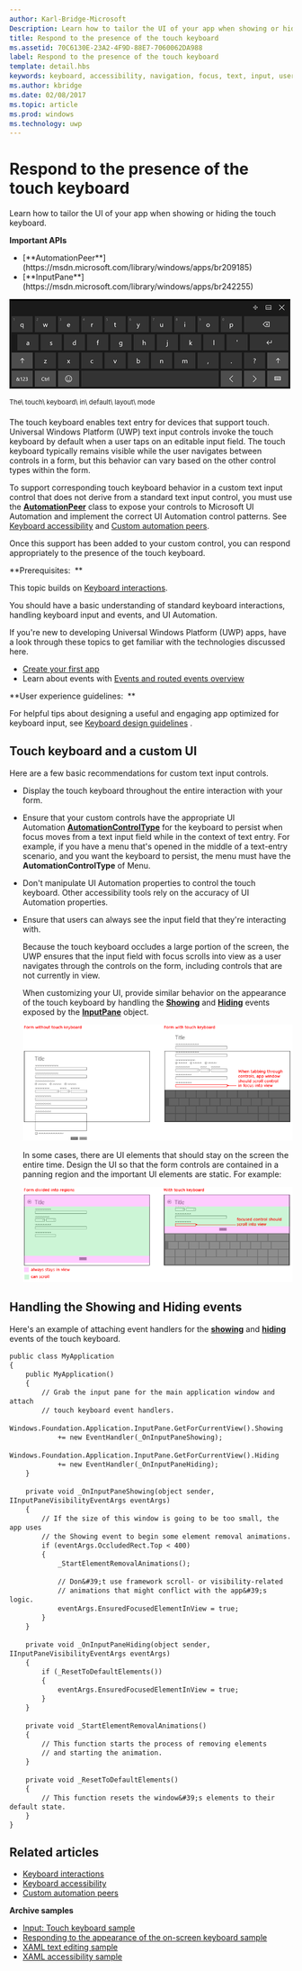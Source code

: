 ```yaml
---
author: Karl-Bridge-Microsoft
Description: Learn how to tailor the UI of your app when showing or hiding the touch keyboard.
title: Respond to the presence of the touch keyboard
ms.assetid: 70C6130E-23A2-4F9D-88E7-7060062DA988
label: Respond to the presence of the touch keyboard
template: detail.hbs
keywords: keyboard, accessibility, navigation, focus, text, input, user interactions
ms.author: kbridge
ms.date: 02/08/2017
ms.topic: article
ms.prod: windows
ms.technology: uwp
---
```


# Respond to the presence of the touch keyboard
<link rel="stylesheet" href="https://az835927.vo.msecnd.net/sites/uwp/Resources/css/custom.css">

Learn how to tailor the UI of your app when showing or hiding the touch keyboard.

<div class="important-apis" >
<b>Important APIs</b><br/>
<ul>
<li>[**AutomationPeer**](https://msdn.microsoft.com/library/windows/apps/br209185)</li>
<li>[**InputPane**](https://msdn.microsoft.com/library/windows/apps/br242255)</li>
</ul>
</div> 



![the touch keyboard in default layout mode](images/touchkeyboard-standard.png)

<sup>The\\ touch\\ keyboard\\ in\\ default\\ layout\\ mode</sup>

The touch keyboard enables text entry for devices that support touch. Universal Windows Platform (UWP) text input controls invoke the touch keyboard by default when a user taps on an editable input field. The touch keyboard typically remains visible while the user navigates between controls in a form, but this behavior can vary based on the other control types within the form.

To support corresponding touch keyboard behavior in a custom text input control that does not derive from a standard text input control, you must use the [**AutomationPeer**](https://msdn.microsoft.com/library/windows/apps/br209185) class to expose your controls to Microsoft UI Automation and implement the correct UI Automation control patterns. See [Keyboard accessibility](https://msdn.microsoft.com/library/windows/apps/mt244347) and [Custom automation peers](https://msdn.microsoft.com/library/windows/apps/mt297667).

Once this support has been added to your custom control, you can respond appropriately to the presence of the touch keyboard.

**Prerequisites:  **

This topic builds on [Keyboard interactions](keyboard-interactions.md).

You should have a basic understanding of standard keyboard interactions, handling keyboard input and events, and UI Automation.

If you're new to developing Universal Windows Platform (UWP) apps, have a look through these topics to get familiar with the technologies discussed here.

-   [Create your first app](https://msdn.microsoft.com/library/windows/apps/bg124288)
-   Learn about events with [Events and routed events overview](https://msdn.microsoft.com/library/windows/apps/mt185584)

**User experience guidelines:  **

For helpful tips about designing a useful and engaging app optimized for keyboard input, see [Keyboard design guidelines](https://msdn.microsoft.com/library/windows/apps/hh972345) .

## Touch keyboard and a custom UI


Here are a few basic recommendations for custom text input controls.

-   Display the touch keyboard throughout the entire interaction with your form.

-   Ensure that your custom controls have the appropriate UI Automation [**AutomationControlType**](https://msdn.microsoft.com/library/windows/apps/br209182) for the keyboard to persist when focus moves from a text input field while in the context of text entry. For example, if you have a menu that's opened in the middle of a text-entry scenario, and you want the keyboard to persist, the menu must have the **AutomationControlType** of Menu.

-   Don't manipulate UI Automation properties to control the touch keyboard. Other accessibility tools rely on the accuracy of UI Automation properties.

-   Ensure that users can always see the input field that they're interacting with.

    Because the touch keyboard occludes a large portion of the screen, the UWP ensures that the input field with focus scrolls into view as a user navigates through the controls on the form, including controls that are not currently in view.

    When customizing your UI, provide similar behavior on the appearance of the touch keyboard by handling the [**Showing**](https://msdn.microsoft.com/library/windows/apps/br242262) and [**Hiding**](https://msdn.microsoft.com/library/windows/apps/br242260) events exposed by the [**InputPane**](https://msdn.microsoft.com/library/windows/apps/br242255) object.

    ![a form with and without the touch keyboard showing](images/touch-keyboard-pan1.png)

    In some cases, there are UI elements that should stay on the screen the entire time. Design the UI so that the form controls are contained in a panning region and the important UI elements are static. For example:

    ![a form that contains areas that should always stay in view](images/touch-keyboard-pan2.png)

## Handling the Showing and Hiding events


Here's an example of attaching event handlers for the [**showing**](https://msdn.microsoft.com/library/windows/apps/br242262) and [**hiding**](https://msdn.microsoft.com/library/windows/apps/br242260) events of the touch keyboard.

```CSharp
public class MyApplication
{
    public MyApplication()
    {
        // Grab the input pane for the main application window and attach
        // touch keyboard event handlers.
        Windows.Foundation.Application.InputPane.GetForCurrentView().Showing  
            += new EventHandler(_OnInputPaneShowing);
        Windows.Foundation.Application.InputPane.GetForCurrentView().Hiding 
            += new EventHandler(_OnInputPaneHiding);
    }

    private void _OnInputPaneShowing(object sender, IInputPaneVisibilityEventArgs eventArgs)
    {
        // If the size of this window is going to be too small, the app uses 
        // the Showing event to begin some element removal animations.
        if (eventArgs.OccludedRect.Top < 400)
        {
            _StartElementRemovalAnimations();

            // Don&#39;t use framework scroll- or visibility-related 
            // animations that might conflict with the app&#39;s logic.
            eventArgs.EnsuredFocusedElementInView = true; 
        }
    }

    private void _OnInputPaneHiding(object sender, IInputPaneVisibilityEventArgs eventArgs)
    {
        if (_ResetToDefaultElements())
        {
            eventArgs.EnsuredFocusedElementInView = true; 
        }
    }

    private void _StartElementRemovalAnimations()
    {
        // This function starts the process of removing elements 
        // and starting the animation.
    }

    private void _ResetToDefaultElements()
    {
        // This function resets the window&#39;s elements to their default state.
    }
}
```

## Related articles

* [Keyboard interactions](keyboard-interactions.md)
* [Keyboard accessibility](https://msdn.microsoft.com/library/windows/apps/mt244347)
* [Custom automation peers](https://msdn.microsoft.com/library/windows/apps/mt297667)


**Archive samples**
* [Input: Touch keyboard sample](http://go.microsoft.com/fwlink/p/?linkid=246019)
* [Responding to the appearance of the on-screen keyboard sample](http://go.microsoft.com/fwlink/p/?linkid=231633)
* [XAML text editing sample](http://go.microsoft.com/fwlink/p/?LinkID=251417)
* [XAML accessibility sample](http://go.microsoft.com/fwlink/p/?linkid=238570)
 

 




